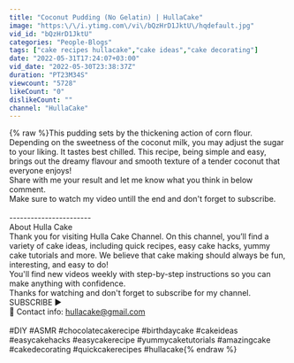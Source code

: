```yaml
---
title: "Coconut Pudding (No Gelatin) | HullaCake"
image: "https:\/\/i.ytimg.com\/vi\/bQzHrD1JktU\/hqdefault.jpg"
vid_id: "bQzHrD1JktU"
categories: "People-Blogs"
tags: ["cake recipes hullacake","cake ideas","cake decorating"]
date: "2022-05-31T17:24:07+03:00"
vid_date: "2022-05-30T23:38:37Z"
duration: "PT23M34S"
viewcount: "5728"
likeCount: "0"
dislikeCount: ""
channel: "HullaCake"
---
```

{% raw %}This pudding sets by the thickening action of corn flour. Depending on the sweetness of the coconut milk, you may adjust the sugar to your liking. It tastes best chilled. This recipe, being simple and easy, brings out the dreamy flavour and smooth texture of a tender coconut that everyone enjoys!<br />Share with me your result and let me know what you think in below comment.<br />Make sure to watch my video untill the end and don't forget to subscribe.<br /><br />-----------------------<br />About Hulla Cake<br />Thank you for visiting Hulla Cake Channel. On this channel, you’ll find a variety of cake ideas, including quick recipes, easy cake hacks, yummy cake tutorials and more. We believe that cake making should always be fun, interesting, and easy to do!<br />You'll find new videos weekly with step-by-step instructions so you can make anything with confidence.<br />Thanks for watching and don't forget to subscribe for my channel.<br />SUBSCRIBE ►<br />📧 Contact info: hullacake@gmail.com<br /><br />#DIY #ASMR #chocolatecakerecipe #birthdaycake #cakeideas #easycakehacks #easycakerecipe #yummycaketutorials #amazingcake #cakedecorating #quickcakerecipes #hullacake{% endraw %}
